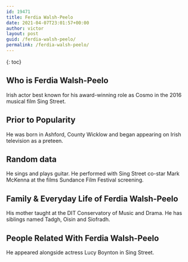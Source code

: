 ```yaml
---
id: 19471
title: Ferdia Walsh-Peelo
date: 2021-04-07T23:01:57+00:00
author: victor
layout: post
guid: /ferdia-walsh-peelo/
permalink: /ferdia-walsh-peelo/
---
```



{: toc}


## Who is Ferdia Walsh-Peelo



Irish actor best known for his award-winning role as Cosmo in the 2016 musical film Sing Street. 

                
                
                
## Prior to Popularity



He was born in Ashford, County Wicklow and began appearing on Irish television as a preteen.

                
                
                
## Random data



He sings and plays guitar. He performed with Sing Street co-star Mark McKenna at the films Sundance Film Festival screening.

                
                
                
## Family & Everyday Life of Ferdia Walsh-Peelo



His mother taught at the DIT Conservatory of Music and Drama. He has siblings named Tadgh, Oisin and Siofradh.

                
                
                
## People Related With Ferdia Walsh-Peelo



He appeared alongside actress Lucy Boynton in Sing Street.

                
              
            
          
          
          